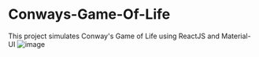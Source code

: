 # Conways-Game-Of-Life
This project simulates Conway's Game of Life using ReactJS and Material-UI
![image](https://user-images.githubusercontent.com/47535257/91978198-6958e980-ed2c-11ea-8e47-afbd7e6574df.png)
